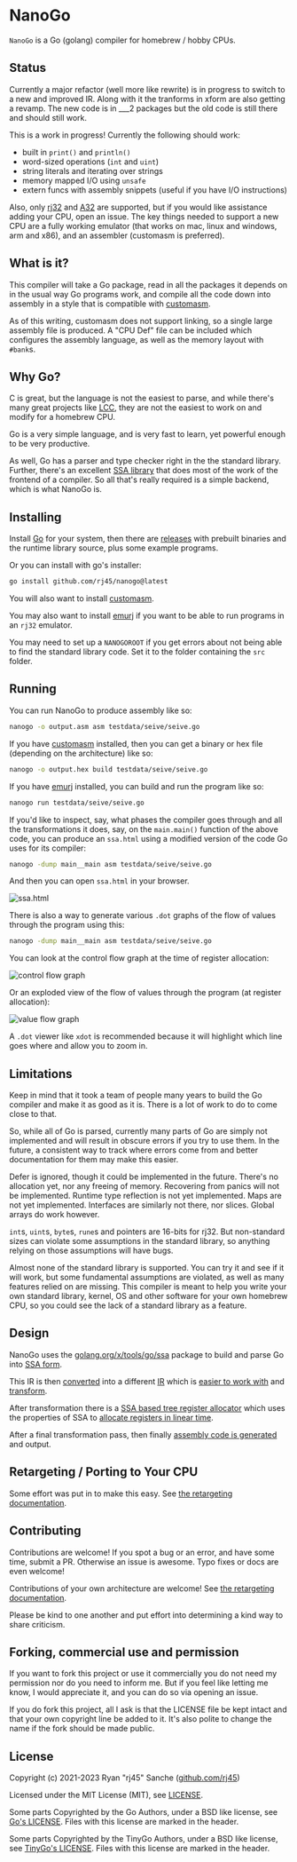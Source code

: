 # NanoGo

`NanoGo` is a Go (golang) compiler for homebrew / hobby CPUs.

## Status

Currently a major refactor (well more like rewrite) is in progress to switch to a new and improved IR. Along with it the tranforms in xform are also getting a revamp. The new code is in ___2 packages but the old code is still there and should still work.

This is a work in progress! Currently the following should work:

- built in `print()` and `println()`
- word-sized operations (`int` and `uint`)
- string literals and iterating over strings
- memory mapped I/O using `unsafe`
- extern funcs with assembly snippets (useful if you have I/O instructions)

Also, only [rj32](https://github.com/rj45/rj32) and [A32](https://github.com/Artentus/a32emu) are supported, but if you would like assistance adding your CPU, open an issue. The key things needed to support a new CPU are a fully working emulator (that works on mac, linux and windows, arm and x86), and an assembler (customasm is preferred).

## What is it?

This compiler will take a Go package, read in all the packages it depends on in the usual way Go programs work, and compile all the code down into assembly in a style that is compatible with [customasm](https://github.com/hlorenzi/customasm).

As of this writing, customasm does not support linking, so a single large assembly file is produced. A "CPU Def" file can be included which configures the assembly language, as well as the memory layout with `#bank`s.

## Why Go?

C is great, but the language is not the easiest to parse, and while there's many great projects like [LCC](https://github.com/drh/lcc), they are not the easiest to work on and modify for a homebrew CPU.

Go is a very simple language, and is very fast to learn, yet powerful enough to be very productive.

As well, Go has a parser and type checker right in the the standard library. Further, there's an excellent [SSA library](https://golang.org/x/tools/go/ssa) that does most of the work of the frontend of a compiler. So all that's really required is a simple backend, which is what NanoGo is.

## Installing

Install [Go](https://golang.org/) for your system, then there are [releases](https://github.com/rj45/nanogo/releases) with prebuilt binaries and the runtime library source, plus some example programs.

Or you can install with go's installer:

```sh
go install github.com/rj45/nanogo@latest
```

You will also want to install [customasm](https://github.com/hlorenzi/customasm).

You may also want to install [emurj](https://github.com/rj45/rj32/emurj) if you want to be able to run programs in an `rj32` emulator.

You may need to set up a `NANOGOROOT` if you get errors about not being able to find the standard library code. Set it to the folder containing the `src` folder.

## Running

You can run NanoGo to produce assembly like so:

```sh
nanogo -o output.asm asm testdata/seive/seive.go
```

If you have [customasm](https://github.com/hlorenzi/customasm) installed, then you can get a binary or hex file (depending on the architecture) like so:

```sh
nanogo -o output.hex build testdata/seive/seive.go
```

If you have [emurj](https://github.com/rj45/rj32/emurj) installed, you can build and run the program like so:

```sh
nanogo run testdata/seive/seive.go
```

If you'd like to inspect, say, what phases the compiler goes through and all the transformations it does, say, on the `main.main()` function of the above code, you can produce an `ssa.html` using a modified version of the code Go uses for its compiler:

```sh
nanogo -dump main__main asm testdata/seive/seive.go
```

And then you can open `ssa.html` in your browser.

![ssa.html](./docs/img/ssa_html.png)

There is also a way to generate various `.dot` graphs of the flow of values through the program using this:

```sh
nanogo -dump main__main asm testdata/seive/seive.go
```

You can look at the control flow graph at the time of register allocation:

![control flow graph](docs/img/control_flow.png)

Or an exploded view of the flow of values through the program (at register allocation):

![value flow graph](docs/img/value_flow.png)

A `.dot` viewer like `xdot` is recommended because it will highlight which line goes where and allow you to zoom in.

## Limitations

Keep in mind that it took a team of people many years to build the Go compiler and make it as good as it is. There is a lot of work to do to come close to that.

So, while all of Go is parsed, currently many parts of Go are simply not implemented and will result in obscure errors if you try to use them. In the future, a consistent way to track where errors come from and better documentation for them may make this easier.

Defer is ignored, though it could be implemented in the future. There's no allocation yet, nor any freeing of memory. Recovering from panics will not be implemented. Runtime type reflection is not yet implemented. Maps are not yet implemented. Interfaces are similarly not there, nor slices. Global arrays do work however.

`int`s, `uint`s, `byte`s, `rune`s and pointers are 16-bits for rj32. But non-standard sizes can violate some assumptions in the standard library, so anything relying on those assumptions will have bugs.

Almost none of the standard library is supported. You can try it and see if it will work, but some fundamental assumptions are violated, as well as many features relied on are missing. This compiler is meant to help you write your own standard library, kernel, OS and other software for your own homebrew CPU, so you could see the lack of a standard library as a feature.

## Design

NanoGo uses the [golang.org/x/tools/go/ssa](https://golang.org/x/tools/go/ssa) package to build and parse Go into [SSA form](https://en.wikipedia.org/wiki/Static_single_assignment_form).

This IR is then [converted](./parser) into a different [IR](./ir) which is [easier to work with](https://www.hpl.hp.com/techreports/Compaq-DEC/WRL-2000-2.html) and [transform](./xform).

After transformation there is a [SSA based tree register allocator](./regalloc) which uses the properties of SSA to [allocate registers in linear time](https://compilers.cs.uni-saarland.de/projects/ssara/).

After a final transformation pass, then finally [assembly code is generated](./codegen) and output.

## Retargeting / Porting to Your CPU

Some effort was put in to make this easy. See [the retargeting documentation](docs/retargeting.md).

## Contributing

Contributions are welcome! If you spot a bug or an error, and have some time, submit a PR. Otherwise an issue is awesome. Typo fixes or docs are even welcome!

Contributions of your own architecture are welcome! See [the retargeting documentation](docs/retargeting.md).

Please be kind to one another and put effort into determining a kind way to share criticism.

## Forking, commercial use and permission

If you want to fork this project or use it commercially you do not need my permission nor do you need to inform me. But if you feel like letting me know, I would appreciate it, and you can do so via opening an issue.

If you do fork this project, all I ask is that the LICENSE file be kept intact and that your own copyright line be added to it. It's also polite to change the name if the fork should be made public.

## License

Copyright (c) 2021-2023 Ryan "rj45" Sanche ([github.com/rj45](https://github.com/rj45))

Licensed under the MIT License (MIT), see [LICENSE](./LICENSE).

Some parts Copyrighted by the Go Authors, under a BSD like license, see [Go's LICENSE](https://github.com/golang/go/blob/666fc173c02ff3004ac9ef867aa4eec7e243dde3/LICENSE). Files with this license are marked in the header.

Some parts Copyrighted by the TinyGo Authors, under a BSD like license, see [TinyGo's LICENSE](./LICENSE.tinygo). Files with this license are marked in the header.

